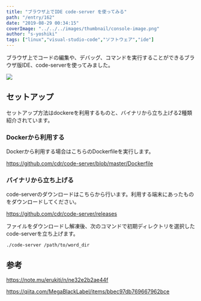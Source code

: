 ```yaml
---
title: "ブラウザ上でIDE code-server を使ってみる"
path: "/entry/162"
date: "2019-08-29 00:34:15"
coverImage: "../../../images/thumbnail/console-image.png"
author: "s-yoshiki"
tags: ["linux","visual-studio-code","ソフトウェア","ide"]
---
```


ブラウザ上でコードの編集や、デバッグ、コマンドを実行することができるブラウザ版IDE、code-serverを使ってみました。

<img src="https://github.com/cdr/code-server/raw/master/doc/assets/ide.png">

## セットアップ

セットアップ方法はdockereを利用するものと、バイナリから立ち上げる2種類紹介されています。

### Dockerから利用する

Dockerから利用する場合はこちらのDockerfileを実行します。

<a href="https://github.com/cdr/code-server/blob/master/Dockerfile">https://github.com/cdr/code-server/blob/master/Dockerfile</a>

### バイナリから立ち上げる

code-serverのダウンロードはこちらから行います。利用する端末にあったものをダウンロードしてください。

<a href="https://github.com/cdr/code-server/releases">https://github.com/cdr/code-server/releases</a>

ファイルをダウンロードし解凍後、次のコマンドで初期ディレクトリを選択したcode-serverを立ち上げます。

```
./code-server /path/to/word_dir
```

## 参考

<a href="https://note.mu/erukiti/n/ne32e2b2ae44f">https://note.mu/erukiti/n/ne32e2b2ae44f</a>

<a href="https://qiita.com/MegaBlackLabel/items/bbec97db769667962bce">https://qiita.com/MegaBlackLabel/items/bbec97db769667962bce</a>
